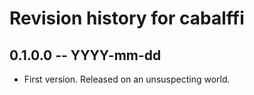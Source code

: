 # Revision history for cabalffi

## 0.1.0.0 -- YYYY-mm-dd

* First version. Released on an unsuspecting world.
